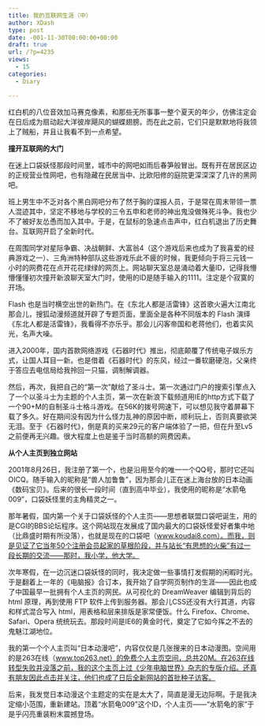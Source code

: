 ```yaml
---
title: 我的互联网生涯（中）
author: XDash
type: post
date: -001-11-30T00:00:00+00:00
draft: true
url: /?p=4235
views:
  - 15
categories:
  - Diary

---
```

红白机的八位音效加马赛克像素，和那些无所事事一整个夏天的年少，仿佛注定会在日后成为扇动起大洋彼岸飓风的蝴蝶翅膀。而在此之前，它们只是默默地将我领上了贼船，并且让我看不到一点希望。

**撞开互联网的大门**

在迷上口袋妖怪那段时间里，城市中的网吧如雨后春笋般冒出。既有开在居民区边的正规营业性网吧，也有隐藏在民居当中、比欧阳修的庭院更深深深了几许的黑网吧。

班上男生中不乏对各个黑白网吧分布了然于胸的谍报人员，于是常在周末带领一票人混迹其中，坚定不移地与学校的三令五申和老师的神出鬼没做殊死斗争。我也少不了被好友怂恿而加入其中。于是，在鼠标的急速点击声中，红白机退出了历史舞台。互联网开启了全新时代。

在周围同学对星际争霸、决战朝鲜、大富翁4（这个游戏后来也成为了我喜爱的经典游戏之一）、三角洲特种部队这些游戏乐此不疲的时候，我更倾向于将三元钱一小时的网费花在点开花花绿绿的网页上。网站聊天室总是涌动着大量ID，记得我懵懵懂懂初次撞开新浪聊天室大门时，使用的ID是随手输入的1111。注定是个寂寞的开场。

Flash 也是当时横空出世的新热门。在《东北人都是活雷锋》这首歌火遍大江南北那会儿，搜狐动漫频道就开辟了专题页面，里面全是各种不同版本的 Flash 演绎《东北人都是活雷锋》，我看得不亦乐乎。那会儿闪客帝国和老蒋他们，也着实风光，名声大噪。

进入2000年，国内首款网络游戏《石器时代》推出，彻底颠覆了传统电子娱乐方式，让国人耳目一新。也是借着《石器时代》的东风，经过一番软磨硬泡，父亲终于答应去电信局给我拎回一只猫，调制解调器。

然后，再次，我把自己的“第一次”献给了圣斗士。第一次通过门户的搜索引擎点入了一个以圣斗士为主题的个人主页，第一次在新浪下载频道用IE的http方式下载了一个90+M的自制圣斗士格斗游戏。在56K的拨号网速下，可以想见我守着屏幕下载了多久。好在期间没有因为什么怪力乱神的原因中断，顺利玩上，否则真要欲哭无泪。至于《石器时代》，倒是真的买来29元的客户端体验了一把，但在升至Lv5之前便再无兴趣。很大程度上也是鉴于当时高额的网费因素。

**从个人主页到独立网站**

2001年8月26日，我注册了第一个，也是沿用至今的唯一一个QQ号，那时它还叫OICQ。随手输入的昵称是“兽人加鲁鲁”，因为那会儿正在迷上海台放的日本动画《数码宝贝》。后来的很长一段时间（直到高中毕业），我使用的昵称是“水箭龟009”，口袋妖怪里的主角精灵之一。

那年暑假，国内第一个关于口袋妖怪的个人主页——思想者联盟口袋吧诞生，用的是CGI的BBS论坛程序。这个网站现在发展成了国内最大的口袋妖怪爱好者集中地（比鼎盛时期有所没落），也就是现在的口袋吧（www.koudai8.com）。而我，则是见证了它当年50个注册会员起家的草根阶段，并与站长“有思想的火柴”有过一段长期的交流——那时，我小学，他大学。

次年寒假，在一边沉迷口袋妖怪的同时，我决定做一些事情打发假期的闲暇时光。于是翻着上一年的《电脑报》合订本，我开始了自学网页制作的生涯——因此也成了中国最早一批拥有个人主页的网民。从可视化的 DreamWeaver 编辑到背后的 html 原理，再到使用 FTP 软件上传到服务器。那会儿CSS还没有大行其道，内容和样式混合写入 html，用表格和层来排版是家常便饭。什么 Firefox、Chrome、Safari、Opera 统统玩去。那段时间是IE6的黄金时代，奠定了它如今挥之不去的鬼魅江湖地位。

我的第一个个人主页叫“日本动漫吧”，内容仅仅是几张搜来的日本动漫图。空间用的是263在线（www.top263.net）的免费个人主页空间，总共20M。在263在线转型失败并没落之前，我的这个主页上过《少年电脑世界》杂志的专版介绍。还真有朋友因此点击并关注，他们也成了日后全新网站的首批种子访客。

后来，我发觉日本动漫这个主题定的实在是太大了，简直是漫无边际啊。于是我决定缩小范围，重新建站。顶着“水箭龟009”这个ID，个人主页——“水箭龟的家”于是乎闪亮重装粉末震撼登场。
